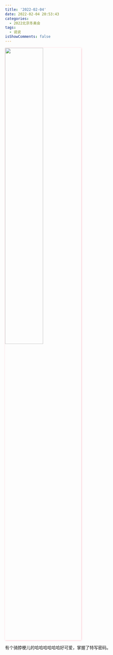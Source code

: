```yaml
---
title: '2022-02-04'
date: 2022-02-04 20:53:43
categories:
  - 2022北京冬奥会
tags:
  - 说说
isShowComments: false
---
```

<img src='/moment/2022/02/04/1.png'  align='center' style='width:50%;height:50%;box-shadow:1px 1px 5px pink;'/>

有个骑脖梗儿的哈哈哈哈哈哈好可爱，掌握了特写密码。
